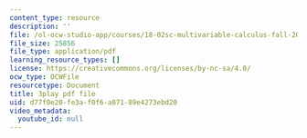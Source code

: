 ```yaml
---
content_type: resource
description: ''
file: /ol-ocw-studio-app/courses/18-02sc-multivariable-calculus-fall-2010/d77f0e20fe3af0f6a07189e4273ebd20_7w1qqEUwn2k.pdf
file_size: 25856
file_type: application/pdf
learning_resource_types: []
license: https://creativecommons.org/licenses/by-nc-sa/4.0/
ocw_type: OCWFile
resourcetype: Document
title: 3play pdf file
uid: d77f0e20-fe3a-f0f6-a071-89e4273ebd20
video_metadata:
  youtube_id: null
---
```

